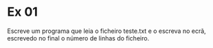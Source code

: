 # Ex 01
Escreve um programa que leia o ficheiro teste.txt e o escreva no ecrã, escrevedo no final o número de linhas do ficheiro.
